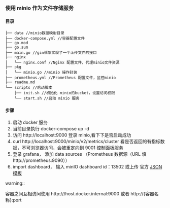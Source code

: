 ### 使用 minio 作为文件存储服务

#### 目录

```dir
├── data //minio数据映射目录
├── docker-compose.yml //容器配置文件
├── go.mod
├── go.sum
├── main.go //gin框架实现了一个上传文件的接口
├── nginx
│   └── nginx.conf //Nginx 配置文件，代理minio文件资源
├── pkg
│   └── minio.go //minio 操作封装
├── prometheus.yml //Prometheus 配置文件，监控minio
├── readme.md
└── scripts //启动脚本
    ├── init.sh //初始化 minio的bucket，设置访问权限
    └── start.sh //启动 minio 服务
```

#### 步骤

1. 启动 docker 服务
2. 当前目录执行 docker-compose up -d
3. 访问 http://localhost:9000 登录 minio,看下下是否启动成功
4. curl http://localhost:9000/minio/v2/metrics/cluster 看是否返回的有指标数据，不可浏览器访问，会被重定向到 9001 控制面板服务
5. 登录 grafana， 添加 data sources （Prometheus 数据源（URL 填 http://prometheus:9090））
6. import dashboard， 输入 minIO dashboard id：13502 或上传 官方 [JSON 模板](https://github.com/minio/minio/blob/master/docs/metrics/prometheus/grafana/minio-dashboard.json)

warning::

容器之间互相访问使用 http:///host.docker.internal:9000 或者 http://{容器名称}:port
